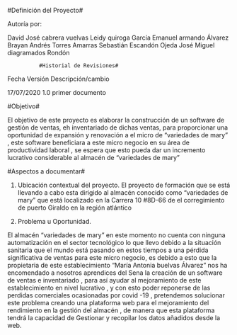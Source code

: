 #Definición del Proyecto#

Autoría por:

David José cabrera vuelvas
Leidy quiroga García
Emanuel armando Álvarez
Brayan Andrés Torres Amarras
Sebastián Escandón Ojeda
José Miguel diagramados Rondón

              #Historial de Revisiones#

Fecha                Versión       Descripción/cambio

17/07/2020            1.0           primer documento


#Objetivo#

El objetivo de este proyecto es elaborar la construcción de un software de gestión de ventas, eh inventariado de dichas ventas,   para proporcionar una oportunidad de expansión y renovación a el micro  de “variedades de mary” , este software beneficiara a este micro negocio en su área de productividad laboral , se espera que esto pueda dar un incremento lucrativo considerable al almacén de  “variedades de mary”

#Aspectos a documentar#

1.	Ubicación contextual del proyecto.
El proyecto de formación que se está llevando a cabo esta dirigido al almacén conocido como “variedades de  mary” que está localizado en la Carrera 10 #8D-66 de el corregimiento de puerto Giraldo en la región atlántico

2.	Problema u Oportunidad.


El almacén “variedades de mary” en este momento no cuenta con ninguna automatización en el sector tecnológico lo que llevo debido a la situación sanitaria que el mundo está pasando en estos tiempos a una pérdida significativa de ventas para este micro negocio, es debido a esto que la propietaria de este establecimiento “María Antonia buelvas Álvarez” nos ha encomendado a nosotros aprendices del Sena  la creación de un software de ventas e inventariado , para así ayudar al mejoramiento de este establecimiento en nivel lucrativo ,  y con esto poder reponerse de las perdidas comerciales ocasionadas por covid -19 , pretendemos solucionar este problema creando una plataforma web para el mejoramiento del rendimiento en la gestión del almacén , de manera que esta plataforma tendrá la capacidad de
Gestionar y recopilar los datos añadidos desde la web.
